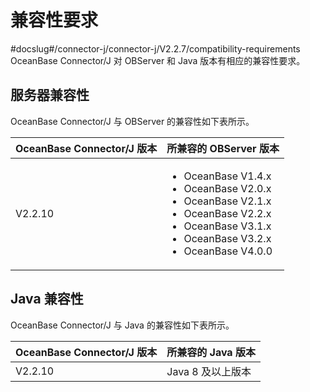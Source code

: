 # 兼容性要求 

#docslug#/connector-j/connector-j/V2.2.7/compatibility-requirements
OceanBase Connector/J 对 OBServer 和 Java 版本有相应的兼容性要求。

## 服务器兼容性 

OceanBase Connector/J 与 OBServer 的兼容性如下表所示。


| **OceanBase Connector/J 版本** |       **所兼容的 OBServer 版本**    |
|----------------------------------|-------------------------------------|
| V2.2.10                           | <ul><li> OceanBase V1.4.x </li>  <li> OceanBase V2.0.x</li>   <li> OceanBase V2.1.x</li>   <li> OceanBase V2.2.x </li>  <li> OceanBase V3.1.x</li>   <li> OceanBase V3.2.x </li>   <li> OceanBase V4.0.0</li> </ul>   |



## Java 兼容性 

OceanBase Connector/J 与 Java 的兼容性如下表所示。

| **OceanBase Connector/J 版本** |          **所兼容的 Java 版本**         |
|----------------------------------|-----------------------------------------|
| V2.2.10           | Java 8 及以上版本 |



